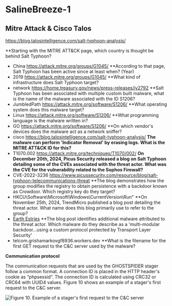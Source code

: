 # SalineBreeze-1


## Mitre Attack & Cisco Talos

https://blog.talosintelligence.com/salt-typhoon-analysis/

**Starting with the MITRE ATT&CK page, which country is thought be behind Salt Typhoon?
- China https://attack.mitre.org/groups/G1045/
**According to that page, Salt Typhoon has been active since at least when? (Year)
- 2019 https://attack.mitre.org/groups/G1045/
**What kind of infrastructure does Salt Typhoon target?
- network https://home.treasury.gov/news/press-releases/jy2792
**Salt Typhoon has been associated with multiple custom built malware, what is the name of the malware associated with the ID S1206?
- JumbledPath https://attack.mitre.org/software/S1206/
**What operating system does this malware target?
- Linux  https://attack.mitre.org/software/S1206/
**What programming language is the malware written in?
- GO https://attack.mitre.org/software/S1206/
**On which vendor's devices does the malware act as a network sniffer?
- cisco https://blog.talosintelligence.com/salt-typhoon-analysis/
**The malware can perform 'Indicator Removal' by erasing logs. What is the MITRE ATT&CK ID for this?** 
- T1070.002 https://attack.mitre.org/techniques/T1070/002/
**On December 20th, 2024, Picus Security released a blog on Salt Typhoon detailing some of the CVEs associated with the threat actor. What was the CVE for the vulnerability related to the Sophos Firewall?** 
- CVE-2022-3236 https://www.picussecurity.com/resource/blog/salt-typhoon-telecommunications-threat
**The blog demonstrates how the group modifies the registry to obtain persistence with a backdoor known as Crowdoor. Which registry key do they target?
- HKCU\Software\Microsoft\Windows\CurrentVersion\Run"
**On November 25th, 2024, TrendMicro published a blog post detailing the threat actor. What name does this blog primarily use to refer to the group?
- [Earth Estries](https://www.trendmicro.com/en_us/research/23/h/earth-estries-targets-government-tech-for-cyberespionage.html "open on a new tab")
**The blog post identifies additional malware attributed to the threat actor. Which malware do they describe as a 'multi-modular backdoor...using a custom protocol protected by Transport Layer Security'
- telcom.grishamarkovgf8936.workers.dev
**What is the filename for the first GET request to the C&C server used by the malware?

**Communication protocol**

The communication requests that are used by the GHOSTSPIDER stager follow a common format. A connection ID is placed in the HTTP header's cookie as “phpsessid”. The connection ID is calculated using CRC32 or CRC64 with UUID4 values. Figure 10 shows an example of a stager's first request to the C&C server. 

![Figure 10. Example of a stager's first request to the C&C server](https://www.trendmicro.com/content/dam/trendmicro/global/en/research/24/k/earth-estries/EarthEstries-Fig10.jpg)

